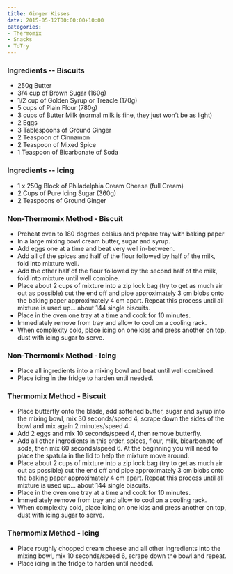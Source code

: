 ```yaml
---
title: Ginger Kisses
date: 2015-05-12T00:00:00+10:00
categories:
- Thermomix
- Snacks
- ToTry
---
```









### Ingredients -- Biscuits

* 250g Butter
* 3/4 cup of Brown Sugar (160g)
* 1/2 cup of Golden Syrup or Treacle (170g)
* 5 cups of Plain Flour (780g)
* 3 cups of Butter Milk (normal milk is fine, they just won’t be as light)
* 2 Eggs
* 3 Tablespoons of Ground Ginger
* 2 Teaspoon of Cinnamon
* 2 Teaspoon of Mixed Spice
* 1 Teaspoon of Bicarbonate of Soda

### Ingredients -- Icing

* 1 x 250g Block of Philadelphia Cream Cheese (full Cream)
* 2 Cups of Pure Icing Sugar (360g)
* 2 Teaspoons of Ground Ginger

### Non-Thermomix Method - Biscuit

* Preheat oven to 180 degrees celsius and prepare tray with baking paper
* In a large mixing bowl cream butter, sugar and syrup.
* Add eggs one at a time and beat very well in-between.
* Add all of the spices and half of the flour followed by half of the milk, fold into mixture well.
* Add the other half of the flour followed by the second half of the milk, fold into mixture until well combine.
* Place about 2 cups of mixture into a zip lock bag (try to get as much air out as possible) cut the end off and pipe approximately 3 cm blobs onto the baking paper approximately 4 cm apart. Repeat this process until all mixture is used up… about 144 single biscuits.
* Place in the oven one tray at a time and cook for 10 minutes.
* Immediately remove from tray and allow to cool on a cooling rack.
* When complexity cold, place icing on one kiss and press another on top, dust with icing sugar to serve.

### Non-Thermomix Method - Icing

* Place all ingredients into a mixing bowl and beat until well combined.
* Place icing in the fridge to harden until needed.

### Thermomix Method - Biscuit

* Place butterfly onto the blade, add softened butter, sugar and syrup into the mixing bowl, mix  30 seconds/speed 4, scrape down the sides of the bowl and mix again 2 minutes/speed 4.
* Add 2 eggs and mix 10 seconds/speed 4, then remove butterfly.
* Add all other ingredients in this order, spices, flour, milk, bicarbonate of soda, then mix 60 seconds/speed 6. At the beginning you will need to place the spatula in the lid to help the mixture move around.
* Place about 2 cups of mixture into a zip lock bag (try to get as much air out as possible) cut the end off and pipe approximately 3 cm blobs onto the baking paper approximately 4 cm apart. Repeat this process until all mixture is used up… about 144 single biscuits.
* Place in the oven one tray at a time and cook for 10 minutes.
* Immediately remove from tray and allow to cool on a cooling rack.
* When complexity cold, place icing on one kiss and press another on top, dust with icing sugar to serve.

### Thermomix Method - Icing

* Place roughly chopped cream cheese and all other ingredients into the mixing bowl, mix 10 seconds/speed 6, scrape down the bowl and repeat.
* Place icing in the fridge to harden until needed.
